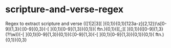 # scripture-and-verse-regex
Regex to extract scripture and verse
(([1|2|3][ ]{0,1}){0,1}[123a-z]{2,12})\s[0-9]{1,3}(:[0-9]{0,3}(-[ ]{0,1}[0-9]{1,3}){0,1})( ftn.){0,1}(([,;][ ]{0,1})(([0-9]{1,3}(?!\w))(-[ ]{0,1}[0-9]{1,3}){0,1})(:[0-9]{1,3}(-[ ]{0,1}[0-9]{1,3}){0,1}){0,1}( ftn.){0,1}){0,3}
